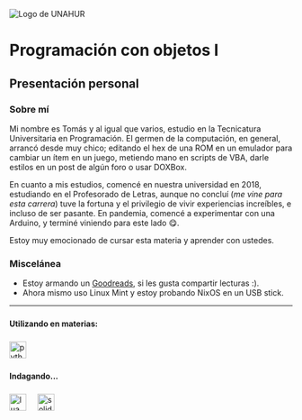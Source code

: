 ![Logo de UNAHUR](https://unahur.edu.ar/wp-content/uploads/2021/03/UNAHUR-1.png)

# Programación con objetos I

## Presentación personal

### Sobre mí

Mi nombre es Tomás y al igual que varios, estudio en la Tecnicatura Universitaria en Programación. El germen de la computación, en general, arrancó desde muy chico; editando el hex de una ROM en un emulador para cambiar un ítem en un juego, metiendo mano en scripts de VBA, darle estilos en un post de algún foro o usar DOXBox.

En cuanto a mis estudios, comencé en nuestra universidad en 2018, estudiando en el Profesorado de Letras, aunque no concluí (_me vine para esta carrera_) tuve la fortuna y el privilegio de vivir experiencias increíbles, e incluso de ser pasante. En pandemia, comencé a experimentar con una Arduino, y terminé viniendo para este lado 😋.

Estoy muy emocionado de cursar esta materia y aprender con ustedes.

### Miscelánea

- Estoy armando un [Goodreads](https://www.goodreads.com/user/show/189055250-tomndc), si les gusta compartir lecturas :).
- Ahora mismo uso Linux Mint y estoy probando NixOS en un USB stick.

---

###

<h4 align="left">Utilizando en materias:</h4>

###

<div align="left">
  <img src="https://cdn.jsdelivr.net/gh/devicons/devicon/icons/python/python-original.svg" height="30" alt="python logo"  />
</div>

###

<h4 align="left">Indagando...</h4>

###

<div align="left">
  <img src="https://cdn.jsdelivr.net/gh/devicons/devicon/icons/lua/lua-original.svg" height="30" alt="lua logo"  />
  <img width="12" />
  <img src="https://cdn.jsdelivr.net/gh/devicons/devicon/icons/solidity/solidity-original.svg" height="30" alt="solidity logo"  />
</div>
